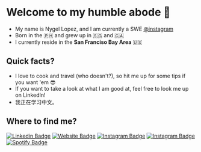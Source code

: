 # Welcome to my humble abode 👋

- My name is Nygel Lopez, and I am currently a SWE [@instagram](https://instagram.com) <br/>
- Born in the :philippines: and grew up in :singapore: and :canada: <br/>
- I currently reside in the **San Franciso Bay Area** :us:

## Quick facts?
- I love to cook and travel (who doesn't?), so hit me up for some tips if you want 'em 😎 <br/>
- If you want to take a look at what I am good at, feel free to look me up on LinkedIn!
- 我正在学习中文。

## Where to find me?
[![Linkedin Badge](https://img.shields.io/badge/-nygellopez-blue?style=flat&logo=Linkedin&logoColor=white&link=https://www.linkedin.com/in/nygellopez/)](https://www.linkedin.com/in/nygellopez/)
[![Website Badge](https://img.shields.io/badge/-nygellopez.com-00897B?style=flat&logo=Google-Chrome&logoColor=white&link=http://nygellopez.com)](http://nygellopez.com)
[![Instagram Badge](https://img.shields.io/badge/-@tenmataylopez-E1306C?style=flat&logo=instagram&logoColor=white&link=https://instagram.com/tenmataylopez/)](https://instagram.com/tenmataylopez)
[![Instagram Badge](https://img.shields.io/badge/-@hawkerbae-E1306C?style=flat&logo=instagram&logoColor=white&link=https://instagram.com/hawkerbae/)](https://instagram.com/hawkerbae)
[![Spotify Badge](https://img.shields.io/badge/-@Nygel%20Lopez-brightgreen?style=flat&logo=spotify&logoColor=white&link=https://open.spotify.com/user/12178320320)](https://open.spotify.com/user/12178320320)


